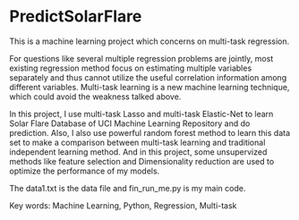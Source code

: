 # PredictSolarFlare
This is a machine learning project which concerns on multi-task regression. 

For questions like several multiple regression problems are jointly, most existing regression method focus on estimating multiple variables separately and thus cannot utilize the useful correlation information among different variables. Multi-task learning is a new machine  learning technique, which could avoid the  weakness talked above.

In this project, I use multi-task Lasso and multi-task Elastic-Net to learn Solar Flare Database of UCI Machine Learning Repository and do prediction. Also, I also use powerful random forest method to learn this data set to make a comparison between multi-task learning and traditional independent learning method. And in this project, some unsupervized methods like feature selection and Dimensionality reduction are used to optimize the performance of my models.

The data1.txt is the data file and fin_run_me.py is my main code.

Key words: Machine Learning, Python, Regression, Multi-task

  
